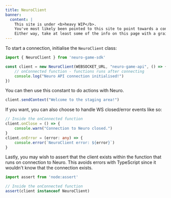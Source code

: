 ```yaml
---
title: NeuroClient
banner:
  content: |
    This site is under <b>heavy WIP</b>.
    You've most likely been pointed to this site to point towards a concept, or something.
    Either way, take at least some of the info on this page with a grain of salt, and also don't expect much info since it's very incomplete on content.
---
```


To start a connection, initialise the `NeuroClient` class:

```ts
import { NeuroClient } from 'neuro-game-sdk'

const client = new NeuroClient(WEBSOCKET_URL, "neuro-game-api", () => {
    // onConnected function - functions runs after connecting
    console.log("Neuro API connection initialised!")
})
```

You can then use this constant to do actions with Neuro.

```ts
client.sendContext("Welcome to the staging area!")
```

If you want, you can also choose to handle WS closed/error events like so:

```ts
// Inside the onConnected function
client.onClose = () => {
    console.warn("Connection to Neuro closed.")
}
client.onError = (error: any) => {
    console.error(`NeuroClient error: ${error}`)
}
```

Lastly, you may wish to assert that the client exists within the function that runs on connection to Neuro. This avoids errors with TypeScript since it wouldn't know that the connection exists.

```ts
import assert from 'node:assert'

// Inside the onConnected function
assert(client instanceof NeuroClient)
```
